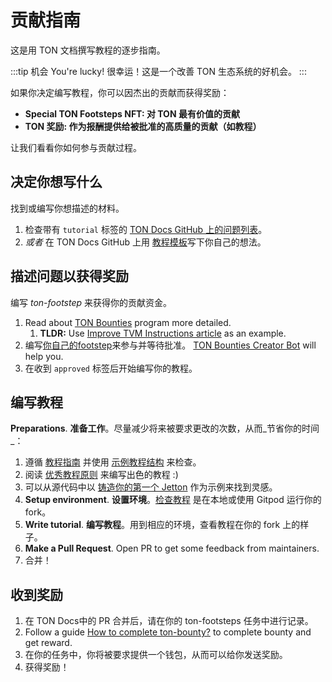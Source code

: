 # 贡献指南

这是用 TON 文档撰写教程的逐步指南。

:::tip 机会
You're lucky! 很幸运！这是一个改善 TON 生态系统的好机会。
:::

如果你决定编写教程，你可以因杰出的贡献而获得奖励：

- **Special TON Footsteps NFT: 对 TON 最有价值的贡献**
- **TON 奖励: 作为报酬提供给被批准的高质量的贡献（如教程）**

让我们看看你如何参与贡献过程。

## 决定你想写什么

找到或编写你想描述的材料。

1. 检查带有 `tutorial` 标签的 [TON Docs GitHub 上的问题列表](https://github.com/ton-community/ton-docs/issues)。
2. _或者_ 在 TON Docs GitHub 上用 [教程模板](https://github.com/ton-community/ton-docs/issues/new?assignees=\&labels=feature+%3Asparkles%3A%2Ccontent+%3Afountain_pen%3A\&template=suggest_tutorial.yaml\&title=Suggest+a+tutorial)写下你自己的想法。

## 描述问题以获得奖励

编写 _ton-footstep_ 来获得你的贡献资金。

1. Read about [TON Bounties](https://github.com/ton-society/grants-and-bounties/blob/main/bounties/BOUNTIES_PROGRAM_GUIDELINES.md) program more detailed.
   1. **TLDR:** Use [Improve TVM Instructions article](https://github.com/ton-society/grants-and-bounties/issues/361) as an example.
2. 编写[你自己的footstep](https://github.com/ton-society/ton-footsteps/issues/new/choose)来参与并等待批准。 [TON Bounties Creator Bot](https://t.me/footsteps_helper_bot) will help you.
3. 在收到 `approved` 标签后开始编写你的教程。

## 编写教程

**Preparations**. **准备工作**。尽量减少将来被要求更改的次数，从而_节省你的时间_：

1. 遵循 [教程指南](/contribute/guidelines) 并使用 [示例教程结构](/contribute/sample-tutorial) 来检查。
2. 阅读 [优秀教程原则](/contribute/principles-of-a-good-tutorial) 来编写出色的教程 :)
3. 可以从源代码中以 [铸造你的第一个 Jetton](/develop/dapps/tutorials/jetton-minter) 作为示例来找到灵感。
4. **Setup environment**. **设置环境**。[检查教程](/contribute#online-one-click-contribution-setup) 是在本地或使用 Gitpod 运行你的 fork。
5. **Write tutorial**. **编写教程**。用到相应的环境，查看教程在你的 fork 上的样子。
6. **Make a Pull Request**. Open PR to get some feedback from maintainers.
7. 合并！

## 收到奖励

1. 在 TON Docs中的 PR 合并后，请在你的 ton-footsteps 任务中进行记录。
2. Follow a guide [How to complete ton-bounty?](https://github.com/ton-society/grants-and-bounties/blob/main/bounties/BOUNTIES_PROGRAM_GUIDELINES.md#got-assigned-submit-a-questbook-proposal) to complete bounty and get reward.
3. 在你的任务中，你将被要求提供一个钱包，从而可以给你发送奖励。
4. 获得奖励！
